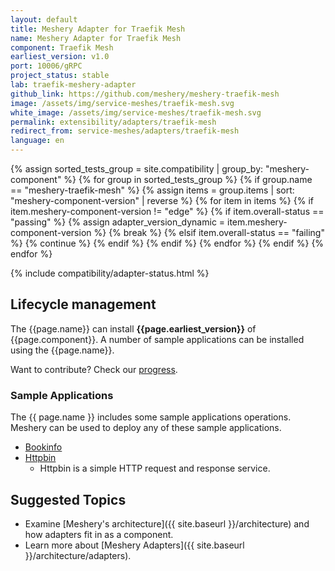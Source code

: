 ```yaml
---
layout: default
title: Meshery Adapter for Traefik Mesh
name: Meshery Adapter for Traefik Mesh
component: Traefik Mesh
earliest_version: v1.0
port: 10006/gRPC
project_status: stable
lab: traefik-meshery-adapter
github_link: https://github.com/meshery/meshery-traefik-mesh
image: /assets/img/service-meshes/traefik-mesh.svg
white_image: /assets/img/service-meshes/traefik-mesh.svg
permalink: extensibility/adapters/traefik-mesh
redirect_from: service-meshes/adapters/traefik-mesh
language: en
---
```


{% assign sorted_tests_group = site.compatibility | group_by: "meshery-component" %}
{% for group in sorted_tests_group %}
      {% if group.name == "meshery-traefik-mesh" %}
        {% assign items = group.items | sort: "meshery-component-version" | reverse %}
        {% for item in items %}
          {% if item.meshery-component-version != "edge" %}
            {% if item.overall-status == "passing" %}
              {% assign adapter_version_dynamic = item.meshery-component-version %}
              {% break %}
            {% elsif item.overall-status == "failing" %}
              {% continue %}
            {% endif %}
          {% endif %}
        {% endfor %} 
      {% endif %}
{% endfor %}

{% include compatibility/adapter-status.html %}

<!-- {% include adapter-labs.html %} -->

## Lifecycle management

The {{page.name}} can install **{{page.earliest_version}}** of {{page.component}}. A number of sample applications can be installed using the {{page.name}}.

Want to contribute? Check our [progress]({{page.github_link}}).

### Sample Applications

The {{ page.name }} includes some sample applications operations. Meshery can be used to deploy any of these sample applications.

- [Bookinfo]({{site.baseurl}}/guides/infrastructure-management/sample-apps)
- [Httpbin]({{site.baseurl}}/guides/infrastructure-management/sample-apps)
  - Httpbin is a simple HTTP request and response service.

## Suggested Topics

- Examine [Meshery's architecture]({{ site.baseurl }}/architecture) and how adapters fit in as a component.
- Learn more about [Meshery Adapters]({{ site.baseurl }}/architecture/adapters).
